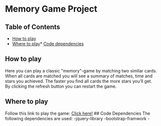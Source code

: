 # Memory Game Project

## Table of Contents

* [How to play](#how-to-play)
* [Where to play](#where-to-play)* [Code dependencies](#code-dependencies) 

## How to play 
Here you can play a classic "memory"-game by matching two simliar cards. When all cards are matched you will see a summary of matches, time and stars you achieved. The faster you find all cards the more stars you'll get. By clicking the refresh button you can restart the game. 

## Where to play 

Follow this link to play the game: [Click here!](http://htmlpreview.github.io/?https://github.com/Hannybaby/memory/blob/master/index.html) ## Code Dependencies The following dependencies are used: -jquery-library -bootstrap-framwork -
